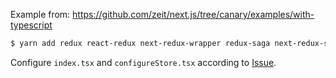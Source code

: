 Example from: https://github.com/zeit/next.js/tree/canary/examples/with-typescript

```bash
$ yarn add redux react-redux next-redux-wrapper redux-saga next-redux-saga react-intl
```

Configure `index.tsx` and `configureStore.tsx` according to [Issue](https://github.com/bmealhouse/next-redux-saga/issues/50).
